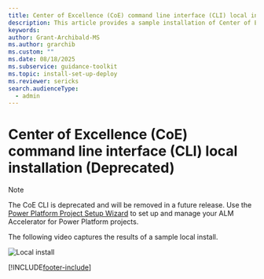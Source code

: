 ```yaml
---
title: Center of Excellence (CoE) command line interface (CLI) local installation (Deprecated)
description: This article provides a sample installation of Center of Excellence (CoE) command line interface (CLI) to a local deployment.
keywords: 
author: Grant-Archibald-MS
ms.author: grarchib
ms.custom: ""
ms.date: 08/18/2025
ms.subservice: guidance-toolkit
ms.topic: install-set-up-deploy
ms.reviewer: sericks
search.audienceType: 
  - admin
---
```


# Center of Excellence (CoE) command line interface (CLI) local installation (Deprecated)

> [!NOTE]
> The CoE CLI is deprecated and will be removed in a future release. Use the [Power Platform Project Setup Wizard](../../alm-accelerator/setup-admin-tasks.md) to set up and manage your ALM Accelerator for Power Platform projects.

The following video captures the results of a sample local install.

![Local install](./media/install-local.svg)

[!INCLUDE[footer-include](../../../includes/footer-banner.md)]
